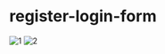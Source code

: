 # register-login-form
![1 ](https://github.com/mahdikargar-cmd/register-login-form/assets/82155434/24c702f9-4c9a-4f53-bb00-465c79ad7422)
![2](https://github.com/mahdikargar-cmd/register-login-form/assets/82155434/ffafbccc-be74-4328-843f-d0f0adcc15b6)
